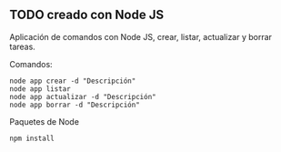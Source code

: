 ## TODO creado con Node JS

Aplicación de comandos con Node JS, crear, listar, actualizar y borrar tareas.

Comandos:

```
node app crear -d "Descripción"
node app listar
node app actualizar -d "Descripción"
node app borrar -d "Descripción"
```

Paquetes de Node

```
npm install
```